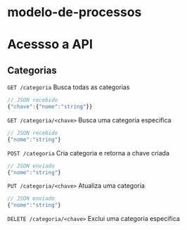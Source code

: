 # modelo-de-processos

Acessso a API
=============

Categorias
------------
`GET /categoria` Busca todas as categorias
```javascript
// JSON recebido
{"chave":{"nome":"string"}}
```

`GET /categoria/<chave>` Busca uma categoria especifica
```javascript
// JSON recebido
{"nome":"string"}
```

`POST /categoria` Cria categoria e retorna a chave criada
```javascript
// JSON enviado
{"nome":"string"}
```

`PUT /categoria/<chave>` Atualiza uma categoria
```javascript
// JSON enviado
{"nome":"string"}
```

`DELETE /categoria/<chave>` Exclui uma categoria especifica 